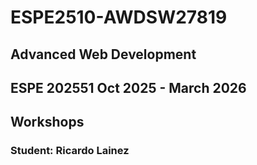 # ESPE2510-AWDSW27819
## Advanced Web Development 
## ESPE 202551 Oct 2025 - March 2026
## Workshops 
### Student: Ricardo Lainez
